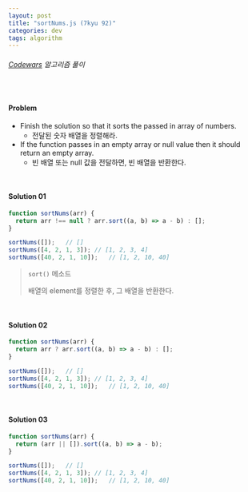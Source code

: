 ```yaml
---
layout: post
title: "sortNums.js (7kyu 92)"
categories: dev
tags: algorithm
---
```


###### [Codewars](https://www.codewars.com) 알고리즘 풀이

<br>

#### Problem

- Finish the solution so that it sorts the passed in array of numbers.
  - 전달된 숫자 배열을 정렬해라.
- If the function passes in an empty array or null value then it should return an empty array.
  - 빈 배열 또는 null 값을 전달하면, 빈 배열을 반환한다.

<br>

#### Solution 01

```js
function sortNums(arr) {
  return arr !== null ? arr.sort((a, b) => a - b) : [];
}

sortNums([]);	// []
sortNums([4, 2, 1, 3]);	// [1, 2, 3, 4]
sortNums([40, 2, 1, 10]);	// [1, 2, 10, 40]
```

> `sort()` 메소드
>
> 배열의 element를 정렬한 후, 그 배열을 반환한다.

<br>

#### Solution 02

```js
function sortNums(arr) {
  return arr ? arr.sort((a, b) => a - b) : [];
}

sortNums([]);	// []
sortNums([4, 2, 1, 3]);	// [1, 2, 3, 4]
sortNums([40, 2, 1, 10]);	// [1, 2, 10, 40]
```

<br>

#### Solution 03

```js
function sortNums(arr) {
  return (arr || []).sort((a, b) => a - b);
}

sortNums([]);	// []
sortNums([4, 2, 1, 3]);	// [1, 2, 3, 4]
sortNums([40, 2, 1, 10]);	// [1, 2, 10, 40]
```

<br>